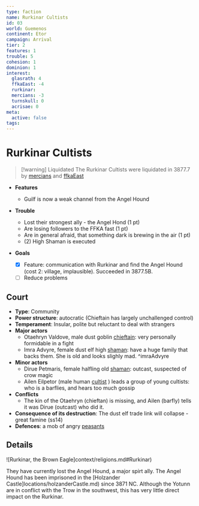 ```yaml
---
type: faction
name: Rurkinar Cultists
id: 03
world: Guemenos
continent: Etor
campaign: Arrival
tier: 2
features: 1
trouble: 5
cohesion: 1
dominion: 1
interest:
  glasrath: 4
  ffkaEast: -4
  rurkinar: 
  mercians: -3
  turnskull: 0
  acrisae: 0
meta:
  active: false
tags: 
---
```


# Rurkinar Cultists

> [!warning] Liquidated
> The Rurkinar Cultists were liquidated in 3877.7 by [mercians](mercians.md) and [ffkaEast](ffkaEast.md)

- **Features**
	- Guilf is now a weak channel from the Angel Hound
- **Trouble**
	- Lost their strongest ally - the Angel Hond (1 pt)
	- Are losing followers to the FFKA fast (1 pt)
	- Are in general afraid, that something dark is brewing in the air (1 pt)
	- (2) High Shaman is executed

- **Goals**
	- [x] Feature: communication with Rurkinar and find the Angel Hound (cost 2: village, implausible). Succeeded in 3877.5B.
	- [ ] Reduce problems

## Court

- **Type**: Community
- **Power structure**: autocratic (Chieftain has largely unchallenged control)
- **Temperament**: Insular, polite but reluctant to deal with strangers
- **Major actors**
	- Otaehryn Valdove, male dust goblin [chieftain](https://open5e.com/monsters/dust-goblin-chieftain): very personally formidable in a fight
	- Imra Advyre, female dust elf high [shaman](https://open5e.com/monsters/junk-shaman): have a huge family that backs them. She is old and looks slighly mad. ^imraAdvyre
- **Minor actors**
	- Dirue Petmaris, female halfling old [shaman](https://open5e.com/monsters/junk-shaman): outcast, suspected of crow magic
	- Ailen Eilpetor (male human [cultist](https://open5e.com/monsters/cultist-a5e) ) leads a group of young cultists: who is a barflies, and hears too much gossip
- **Conflicts**
	- The kin of the Otaehryn (chieftan) is missing, and Ailen (barfly) tells it was Dirue (outcast) who did it. 
- **Consequence of its destruction**: The dust elf trade link will collapse - great famine (ss14)
- **Defences**: a mob of angry [peasants](https://open5e.com/monsters/commoner)

## Details

![Rurkinar, the Brown Eagle]context/religions.md#Rurkinar)

They have currently lost the Angel Hound, a major spirt ally. The Angel Hound has been imprisoned in the [Holzander Castle]locations/holzanderCastle.md) since 3871 NC. Although the Yotunn are in conflict with the Trow in the southwest, this has very little direct impact on the Rurkinar.



